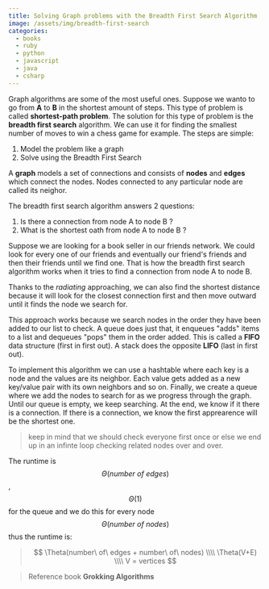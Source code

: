 ```yaml
---
title: Solving Graph problems with the Breadth First Search Algorithm
image: /assets/img/breadth-first-search
categories:
  - books
  - ruby
  - python
  - javascript
  - java
  - csharp
---
```


Graph algorithms are some of the most useful ones. Suppose we wanto to go from
**A** to **B** in the shortest amount of steps. This type of problem is called
**shortest-path problem**. The solution for this type of problem is the
**breadth first search** algorithm. We can use it for finding the smallest
number of moves to win a chess game for example. The steps are simple:

1. Model the problem like a graph
2. Solve using the Breadth First Search

A **graph** models a set of connections and consists of **nodes** and **edges**
which connect the nodes. Nodes connected to any particular node are called its
neighor.

The breadth first search algorithm answers 2 questions:

1. Is there a connection from node A to node B ?
2. What is the shortest oath from node A to node B ?

Suppose we are looking for a book seller in our friends network. We could look
for every one of our friends and eventually our friend's friends and then their
friends until we find one. That is how the breadth first search algorithm works
when it tries to find a connection from node A to node B.

Thanks to the *radiating* approaching, we can also find the shortest distance
because it will look for the closest connection first and then move outward
until it finds the node we search for.

This approach works because we search nodes in the order they have been added to
our list to check. A queue does just that, it enqueues "adds" items to a list
and dequeues "pops" them in the order added. This is called a **FIFO** data
structure (first in first out). A stack does the opposite **LIFO**
(last in first out).

To implement this algorithm we can use a hashtable where each key is a node and
the values are its neighbor. Each value gets added as a new key/value pair with
its own neighbors and so on. Finally, we create a queue where we add the nodes
to search for as we progress through the graph. Until our queue is empty, we
keep searching. At the end, we know if it there is a connection. If there is a
connection, we know the first apprearence will be the shortest one.

> keep in mind that we should check everyone first once or else we end up in an
> infinte loop checking related nodes over and over.

The runtime is $$\Theta(number\ of\ edges)$$, $$\Theta(1)$$ for the queue and we
do this for every node $$\Theta(number\ of\ nodes)$$ thus the runtime is:

> $$
> \Theta(number\ of\ edges + number\ of\ nodes) \\\\
> \Theta(V+E) \\\\
> V = vertices
>$$

> Reference book **Grokking Algorithms**
